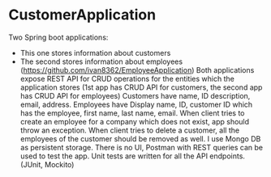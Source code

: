 # CustomerApplication
Two Spring boot applications:
- This one stores information about customers
- The second stores information about employees (https://github.com/ivan8362/EmployeeApplication)
Both applications expose REST API for CRUD operations for the entities which the application stores (1st app has CRUD API for customers,
the second app has CRUD API for employees)
Customers have name, ID description, email, address.
Employees have Display name, ID, customer ID which has the employee, first name, last name, email.
When client tries to create an employee for a company which does not exist, app should throw an exception.
When client tries to delete a customer, all the employees of the customer should be removed as well.
I use Mongo DB as persistent storage.
There is no UI, Postman with REST queries can be used to test the app.
Unit tests are written for all the API endpoints. (JUnit, Mockito)
